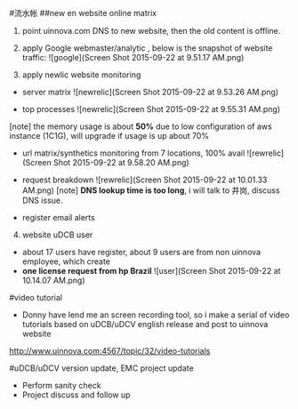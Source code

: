 #流水帐
##new en website online matrix
1. point uinnova.com DNS to new website, then the old content is offline.
2. apply Google webmaster/analytic , below is the snapshot of website traffic:
![google](Screen Shot 2015-09-22 at 9.51.17 AM.png)

3. apply newlic website monitoring
 - server matrix
![newrelic](Screen Shot 2015-09-22 at 9.53.26 AM.png)

 - top processes
![newrelic](Screen Shot 2015-09-22 at 9.55.31 AM.png)

[note] the memory usage is about <b>50%</b> due to low configuration of aws instance (1C1G), will upgrade if usage is up about 70%

 - url matrix/synthetics monitoring
from 7 locations, 100% avail
![rewrelic](Screen Shot 2015-09-22 at 9.58.20 AM.png)

 - request breakdown
![rewrelic](Screen Shot 2015-09-22 at 10.01.33 AM.png)
[note] **DNS lookup time is too long**, i will talk to 井岗, discuss DNS issue.

 - register email alerts 

4. website uDCB user
 -  about 17 users have register, about 9 users are from non uinnova employee, which create 
 -  <b>one license request from hp Brazil</b>
 ![user](Screen Shot 2015-09-22 at 10.14.07 AM.png) 

#video tutorial
 - Donny have lend me an screen recording tool, so i make a serial of video tutorials based on uDCB/uDCV english release and post to uinnova website
 
  http://www.uinnova.com:4567/topic/32/video-tutorials

#uDCB/uDCV version update, EMC project update
 - Perform sanity check
 - Project discuss and follow up

